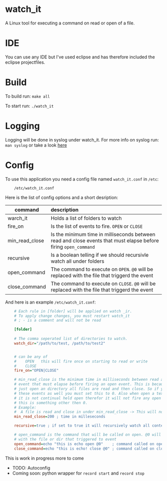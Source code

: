 watch_it
========

A Linux tool for executing a command on read or open of a file. 


IDE
===========

You can use any IDE but I've used eclipse and has therefore included the eclipse projectfiles.

Build
=====

 To build run: `make all`
 
 To start run: `./watch_it`

Logging
=======
Logging will be done in syslog under watch_it. For more info on syslog run: `man syslog` or take a look [here](http://www.precision-guesswork.com/sage-guide/syslog-overview.html "syslog") 

Config
======

To use this application you need a config file named `watch_it.conf` in `/etc`:
```
	/etc/watch_it.conf
```
Here is the list of config options and a short desription:


| command       | description |
|---------------|:------------|
|warch_it       | Holds a list of folders to watch| 
|fire_on        | Is the list of events to fire. `OPEN` or `CLOSE`|
|min_read_close| Is the minimum time in milliseconds between read and close events that must elapse before firing `open_command`|
|recursive      |  Is a boolean telling if we should recursivle watch all under folders|
|open_command   | The command to execute on `OPEN`. `@0` will be replaced with the file that triggerd the event|
|close_command  | The command to execute on `CLOSE`. `@0` will be replaced with the file that triggerd the event|

And here is an example `/etc/watch_it.conf`:
```ini
	# Each rule in [folder] will be applied on watch _ir.
	# To apply change changes, you must restart watch_it
	# ; - is a comment and will not be read

	[folder]
	
	# The comma seperated list of directories to watch.
	watch_dir="/path/to/test, /path/to/test2" 


	# can be any of 
	#    OPEN	this will fire once on starting to read or write
	#	 CLOSE 
	fire_on="OPEN|CLOSE"

	# min_read_close is the minimum time in milliseconds between read and a close
	# event that must elapse before firing an open event. This is because when 
	# just open an directory all files are read and then close. So if you want 
	# these events as well you must set this to 0. Also when open a text document
	# it is not continual held open therefor it will not fire any open events if
	# this is something other then 0.
	# Example:
	#  A file is read and close in under min_read_close -> This will not fire
	min_read_close=200 ; time in milleseconds

	recursive=true ; if set to true it will recursively watch all contents

	# open_command is the command that will be called on open. @0 will be replaced
	# with the file or dir that triggered to event
	open_command=echo "this is echo open @0"    ; command called on open
	close_command=echo "this is echo! close @0" ; command called on close
```

This is work in progress more to come

 * TODO: Autoconfig
 * Coming soon: python wrapper for 
  	`record start` and `record stop`
